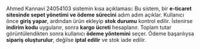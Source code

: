 Ahmed Kannavi
24054103
sistemin kısa açıklaması:
Bu sistem, bir **e-ticaret sitesinde sepet yönetimi ve ödeme sürecini** adım adım açıklar.
Kullanıcı önce **giriş yapar**, ardından ürün ekleyip **stok durumu** kontrol edilir.
İstenirse **indirim kodu** uygulanır, sonra **kargo ücreti** hesaplanır.
Toplam tutar görüntülendikten sonra kullanıcı **ödeme yöntemini** seçer.
Ödeme başarılıysa **sipariş oluşturulur**, değilse **iptal edilir** ve stok iade edilir.

